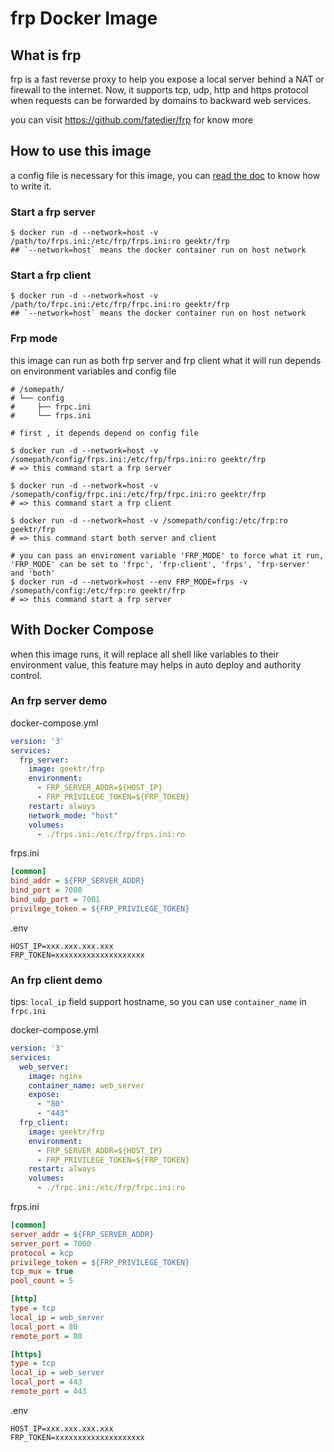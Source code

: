 # frp Docker Image

## What is frp

frp is a fast reverse proxy to help you expose a local server behind a NAT or firewall to the internet. Now, it supports tcp, udp, http and https protocol when requests can be forwarded by domains to backward web services.

you can visit https://github.com/fatedier/frp for know more

## How to use this image

a config file is necessary for this image, you can [read the doc](https://github.com/fatedier/frp/blob/master/README.md) to know how to write it.

### Start a frp server

```shell
$ docker run -d --network=host -v /path/to/frps.ini:/etc/frp/frps.ini:ro geektr/frp
## `--network=host` means the docker container run on host network
```

### Start a frp client

```shell
$ docker run -d --network=host -v /path/to/frpc.ini:/etc/frp/frpc.ini:ro geektr/frp
## `--network=host` means the docker container run on host network
```

### Frp mode

this image can run as both frp server and frp client
what it will run depends on environment variables and config file

``` shell
# /somepath/
# └── config
#     ├── frpc.ini
#     └── frps.ini

# first , it depends depend on config file

$ docker run -d --network=host -v /somepath/config/frps.ini:/etc/frp/frps.ini:ro geektr/frp
# => this command start a frp server

$ docker run -d --network=host -v /somepath/config/frpc.ini:/etc/frp/frpc.ini:ro geektr/frp
# => this command start a frp client

$ docker run -d --network=host -v /somepath/config:/etc/frp:ro geektr/frp
# => this command start both server and client

# you can pass an enviroment variable 'FRP_MODE' to force what it run, 'FRP_MODE' can be set to 'frpc', 'frp-client', 'frps', 'frp-server' and 'both'
$ docker run -d --network=host --env FRP_MODE=frps -v /somepath/config:/etc/frp:ro geektr/frp
# => this command start a frp server
```

## With Docker Compose

when this image runs, it will replace all shell like variables to their environment value, this feature may helps in auto deploy and authority control.

### An frp server demo

docker-compose.yml

```yml
version: '3'
services:
  frp_server:
    image: geektr/frp
    environment:
      - FRP_SERVER_ADDR=${HOST_IP}
      - FRP_PRIVILEGE_TOKEN=${FRP_TOKEN}
    restart: always
    network_mode: "host"
    volumes:
      - ./frps.ini:/etc/frp/frps.ini:ro
```

frps.ini

```ini
[common]
bind_addr = ${FRP_SERVER_ADDR}
bind_port = 7000
bind_udp_port = 7001
privilege_token = ${FRP_PRIVILEGE_TOKEN}
```

.env

```env
HOST_IP=xxx.xxx.xxx.xxx
FRP_TOKEN=xxxxxxxxxxxxxxxxxxxx
```

### An frp client demo

tips: `local_ip` field support hostname, so you can use `container_name` in `frpc.ini`

docker-compose.yml

```yml
version: '3'
services:
  web_server:
    image: nginx
    container_name: web_server
    expose:
      - "80"
      - "443"
  frp_client:
    image: geektr/frp
    environment:
      - FRP_SERVER_ADDR=${HOST_IP}
      - FRP_PRIVILEGE_TOKEN=${FRP_TOKEN}
    restart: always
    volumes:
      - ./frpc.ini:/etc/frp/frpc.ini:ro
```

frps.ini

```ini
[common]
server_addr = ${FRP_SERVER_ADDR}
server_port = 7000
protocol = kcp
privilege_token = ${FRP_PRIVILEGE_TOKEN}
tcp_mux = true
pool_count = 5

[http]
type = tcp
local_ip = web_server
local_port = 80
remote_port = 80

[https]
type = tcp
local_ip = web_server
local_port = 443
remote_port = 443
```

.env

```env
HOST_IP=xxx.xxx.xxx.xxx
FRP_TOKEN=xxxxxxxxxxxxxxxxxxxx
```
